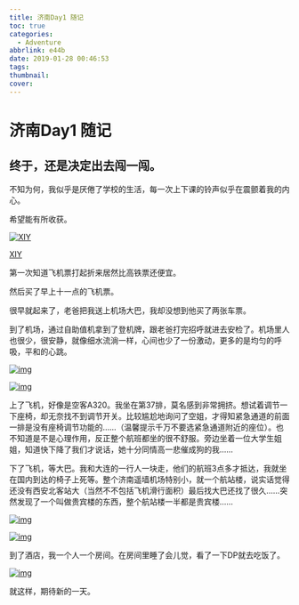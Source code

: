 ```yaml
---
title: 济南Day1 随记
toc: true
categories:
  - Adventure
abbrlink: e44b
date: 2019-01-28 00:46:53
tags:
thumbnail:
cover:
---
```


# 济南Day1 随记

## 终于，还是决定出去闯一闯。

不知为何，我似乎是厌倦了学校的生活，每一次上下课的铃声似乎在震颤着我的内心。

希望能有所收获。

[![XIY](https://ws1.sinaimg.cn/large/006N1muNly1fzkx0kxh7uj33402c07wk.jpg)](https://ws1.sinaimg.cn/large/006N1muNly1fzkx0kxh7uj33402c07wk.jpg)

[XIY](https://ws1.sinaimg.cn/large/006N1muNly1fzkx0kxh7uj33402c07wk.jpg)



第一次知道飞机票打起折来居然比高铁票还便宜。

然后买了早上十一点的飞机票。



很早就起来了，老爸把我送上机场大巴，我却没想到他买了两张车票。

到了机场，通过自助值机拿到了登机牌，跟老爸打完招呼就进去安检了。机场里人也很少，很安静，就像细水流淌一样，心间也少了一份激动，更多的是均匀的呼吸，平和的心跳。

[![img](https://ws1.sinaimg.cn/large/006N1muNly1fzl2e0b8pqj33342bcnpk.jpg)](https://ws1.sinaimg.cn/large/006N1muNly1fzl2e0b8pqj33342bcnpk.jpg)

[![img](https://ws1.sinaimg.cn/large/006N1muNly1fzl2d7woaaj32c0340kjn.jpg)](https://ws1.sinaimg.cn/large/006N1muNly1fzl2d7woaaj32c0340kjn.jpg)

上了飞机，好像是空客A320。我坐在第37排，莫名感到非常拥挤。想试着调节一下座椅，却无奈找不到调节开关。比较尴尬地询问了空姐，才得知紧急通道的前面一排是没有座椅调节功能的……（温馨提示千万不要选紧急通道附近的座位）。也不知道是不是心理作用，反正整个航班都坐的很不舒服。旁边坐着一位大学生姐姐，知道快下降了我们才说话，她十分同情高一悲催成狗的我……

下了飞机，等大巴。我和大连的一行人一块走，他们的航班3点多才抵达，我就坐在国内到达的椅子上死等。整个济南遥墙机场特别小，就一个航站楼，说实话觉得还没有西安北客站大（当然不不包括飞机滑行面积）最后找大巴还找了很久……突然发现了一个叫做贵宾楼的东西，整个航站楼一半都是贵宾楼……

[![img](https://ws1.sinaimg.cn/large/006N1muNly1fzmr0btbndj33402c07wl.jpg)](https://ws1.sinaimg.cn/large/006N1muNly1fzmr0btbndj33402c07wl.jpg)

[![img](https://ws1.sinaimg.cn/large/006N1muNly1fzmr1re4szj33402c0qv7.jpg)](https://ws1.sinaimg.cn/large/006N1muNly1fzmr1re4szj33402c0qv7.jpg)

到了酒店，我一个人一个房间。在房间里睡了会儿觉，看了一下DP就去吃饭了。

[![img](https://ws1.sinaimg.cn/large/006N1muNly1fzmr4jvfymj33402c01l0.jpg)](https://ws1.sinaimg.cn/large/006N1muNly1fzmr4jvfymj33402c01l0.jpg)

就这样，期待新的一天。